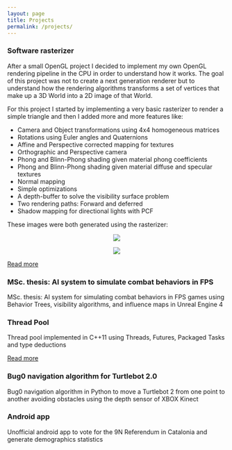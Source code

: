 ```yaml
---
layout: page
title: Projects
permalink: /projects/
---
```


### Software rasterizer

After a small OpenGL project I decided to implement my own OpenGL rendering pipeline in the CPU in order to understand how it works. The goal of this project was not to create a next generation renderer but to understand how the rendering algorithms transforms a set of vertices that make up a 3D World into a 2D image of that World.

For this project I started by implementing a very basic rasterizer to render a simple triangle and then I added more and more features like:

* Camera and Object transformations using 4x4 homogeneous matrices
* Rotations using Euler angles and Quaternions
* Affine and Perspective corrected mapping for textures
* Orthographic and Perspective camera
* Phong and Blinn-Phong shading given material phong coefficients
* Phong and Blinn-Phong shading given material diffuse and specular textures
* Normal mapping
* Simple optimizations
* A depth-buffer to solve the visibility surface problem
* Two rendering paths: Forward and deferred
* Shadow mapping for directional lights with PCF 

These images were both generated using the rasterizer:

<p align="center">  <img src="https://github.com/mtrebi/Rasterizer/blob/master/docs/images/readme/shadows_textured_scene_PCF.bmp"> </p>

<p align="center">  <img src="https://github.com/mtrebi/Rasterizer/blob/master/docs/images/readme/shadows_flat_scene_PCF_behind.bmp"> </p>

[Read more](https://github.com/mtrebi/Rasterizer)


### MSc. thesis: AI system to simulate combat behaviors in FPS
MSc. thesis: AI system for simulating combat behaviors in FPS games using Behavior Trees, visibility algorithms, and influence maps in Unreal Engine 4

### Thread Pool

Thread pool implemented in C++11 using Threads, Futures, Packaged Tasks and type deductions

[Read more](https://github.com/mtrebi/thread-pool)


### Bug0 navigation algorithm for Turtlebot 2.0

Bug0 navigation algorithm in Python to move a Turtlebot 2 from one point to another avoiding obstacles using the depth sensor of XBOX Kinect

### Android app

Unofficial android app to vote for the 9N Referendum in Catalonia and generate demographics statistics